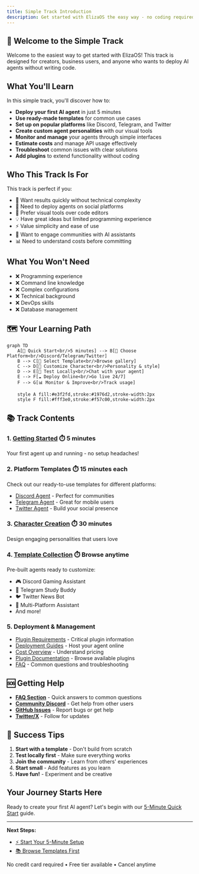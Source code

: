 ```yaml
---
title: Simple Track Introduction
description: Get started with ElizaOS the easy way - no coding required
---
```


## 🚀 Welcome to the Simple Track

Welcome to the easiest way to get started with ElizaOS! This track is designed for creators, business users, and anyone who wants to deploy AI agents without writing code.

## What You'll Learn

In this simple track, you'll discover how to:

- **Deploy your first AI agent** in just 5 minutes
- **Use ready-made templates** for common use cases  
- **Set up on popular platforms** like Discord, Telegram, and Twitter
- **Create custom agent personalities** with our visual tools
- **Monitor and manage** your agents through simple interfaces
- **Estimate costs** and manage API usage effectively
- **Troubleshoot** common issues with clear solutions
- **Add plugins** to extend functionality without coding

## Who This Track Is For

This track is perfect if you:

- 🎯 Want results quickly without technical complexity
- 📱 Need to deploy agents on social platforms
- 🎨 Prefer visual tools over code editors
- 💡 Have great ideas but limited programming experience
- ⚡ Value simplicity and ease of use
- 🤝 Want to engage communities with AI assistants
- 📊 Need to understand costs before committing

## What You Won't Need

- ❌ Programming experience
- ❌ Command line knowledge
- ❌ Complex configurations
- ❌ Technical background
- ❌ DevOps skills
- ❌ Database management

## 🗺️ Your Learning Path

```mermaid
graph TD
    A[🚀 Quick Start<br/>5 minutes] --> B[🎯 Choose Platform<br/>Discord/Telegram/Twitter]
    B --> C[📝 Select Template<br/>Browse gallery]
    C --> D[🎨 Customize Character<br/>Personality & style]
    D --> E[🧪 Test Locally<br/>Chat with your agent]
    E --> F[☁️ Deploy Online<br/>Go live 24/7]
    F --> G[📊 Monitor & Improve<br/>Track usage]
    
    style A fill:#e3f2fd,stroke:#1976d2,stroke-width:2px
    style F fill:#fff3e0,stroke:#f57c00,stroke-width:2px
```

## 📚 Track Contents

### 1. [Getting Started](/docs/simple/getting-started/quick-start) ⏱️ 5 minutes

Your first agent up and running - no setup headaches!

### 2. Platform Templates ⏱️ 15 minutes each

Check out our ready-to-use templates for different platforms:

- [Discord Agent](/docs/simple/templates/discord-agent) - Perfect for communities
- [Telegram Agent](/docs/simple/templates/telegram-agent) - Great for mobile users
- [Twitter Agent](/docs/simple/templates/twitter-agent) - Build your social presence

### 3. [Character Creation](/docs/simple/guides/character-creation) ⏱️ 30 minutes

Design engaging personalities that users love

### 4. [Template Collection](/docs/simple/templates/quick-start) ⏱️ Browse anytime

Pre-built agents ready to customize:

- 🎮 Discord Gaming Assistant
- 📱 Telegram Study Buddy
- 🐦 Twitter News Bot
- 🤖 Multi-Platform Assistant
- And more!

### 5. Deployment & Management

- [Plugin Requirements](/docs/simple/guides/plugin-requirements) - Critical plugin information
- [Deployment Guides](/docs/simple/guides/deployment-railway) - Host your agent online
- [Cost Overview](/docs/simple/faq#how-much-does-it-cost) - Understand pricing
- [Plugin Documentation](/packages) - Browse available plugins
- [FAQ](/docs/simple/faq) - Common questions and troubleshooting

## 🆘 Getting Help

- **[FAQ Section](/docs/simple/faq)** - Quick answers to common questions
- **[Community Discord](https://discord.gg/elizaos)** - Get help from other users
- **[GitHub Issues](https://github.com/elizaOS/eliza/issues)** - Report bugs or get help
- **[Twitter/X](https://twitter.com/elizaos)** - Follow for updates

## 🎯 Success Tips

1. **Start with a template** - Don't build from scratch
2. **Test locally first** - Make sure everything works
3. **Join the community** - Learn from others' experiences
4. **Start small** - Add features as you learn
5. **Have fun!** - Experiment and be creative

## Your Journey Starts Here

Ready to create your first AI agent? Let's begin with our [5-Minute Quick Start](/docs/simple/getting-started/quick-start) guide.

---

**Next Steps:**

- [⚡ Start Your 5-Minute Setup](/docs/simple/getting-started/quick-start)
- [📚 Browse Templates First](/docs/simple/templates/quick-start)

No credit card required • Free tier available • Cancel anytime
